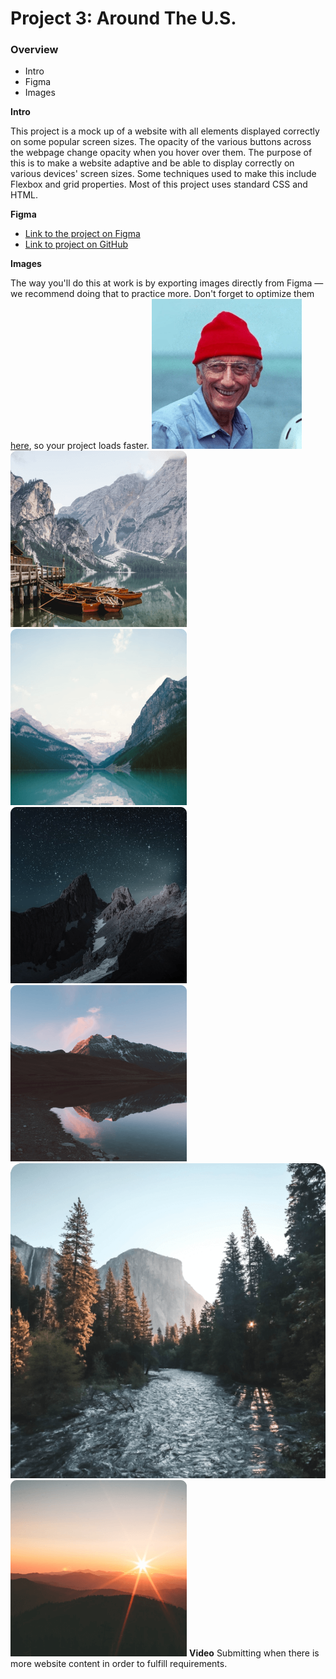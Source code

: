 # Project 3: Around The U.S.

### Overview

- Intro
- Figma
- Images

**Intro**

This project is a mock up of a website with all elements displayed correctly on some popular screen sizes. The opacity of the various buttons across the webpage change opacity when you hover over them. The purpose of this is to make a website adaptive and be able to display correctly on various devices' screen sizes. Some techniques used to make this include Flexbox and grid properties. Most of this project uses standard CSS and HTML.

**Figma**

- [Link to the project on Figma](https://www.figma.com/file/ii4xxsJ0ghevUOcssTlHZv/Sprint-3%3A-Around-the-US?node-id=0%3A1)
- [Link to project on GitHub](https://github.com/iRobotiq/se_project_aroundtheus)

**Images**

The way you'll do this at work is by exporting images directly from Figma — we recommend doing that to practice more. Don't forget to optimize them [here](https://tinypng.com/), so your project loads faster.
![Jacques Cousteau Icon](jacques-cousteau.png)
![Lago Di Braies image](lago-di-braies.png)
![Lake Louise image](lake-louise.png)
![Latemar image](latemar.png)
![Vanoise National Park](vanoise-national-park.png)
![Yosemite Valley image](yosemite-valley.png)
![Bald Mountains image](bald-mountains.png)
**Video**
Submitting when there is more website content in order to fulfill requirements.

